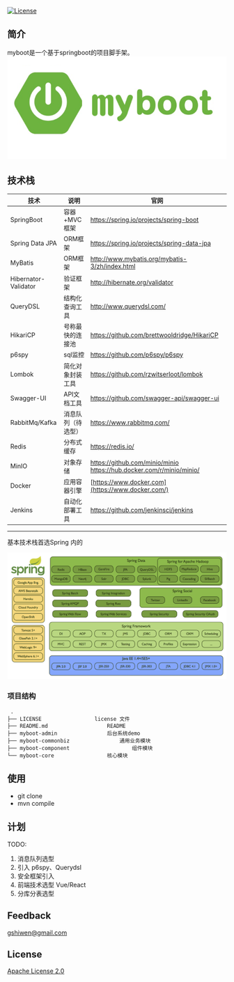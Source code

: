 [![License](https://img.shields.io/github/license/apache/incubator-streampipes.svg)](http://www.apache.org/licenses/LICENSE-2.0)


## 简介
myboot是一个基于springboot的项目脚手架。
<img src="./LOGO.png" alt="myboot" style="zoom:75%;" />



## 技术栈



| 技术                 | 说明               | 官网                                                         |
| -------------------- | ------------------ | ------------------------------------------------------------ |
| SpringBoot           | 容器+MVC框架       | https://spring.io/projects/spring-boot                       |
| Spring Data JPA      | ORM框架            | https://spring.io/projects/spring-data-jpa                   |
| MyBatis              | ORM框架            | http://www.mybatis.org/mybatis-3/zh/index.html               |
| Hibernator-Validator | 验证框架           | http://hibernate.org/validator                               |
| QueryDSL             | 结构化查询工具     | http://www.querydsl.com/                                     |
| HikariCP             | 号称最快的连接池   | https://github.com/brettwooldridge/HikariCP                  |
| p6spy                | sql监控            | https://github.com/p6spy/p6spy                               |
| Lombok               | 简化对象封装工具   | https://github.com/rzwitserloot/lombok                       |
| Swagger-UI           | API文档工具        | https://github.com/swagger-api/swagger-ui                    |
| RabbitMq/Kafka       | 消息队列（待选型） | https://www.rabbitmq.com/                                    |
| Redis                | 分布式缓存         | https://redis.io/                                            |
| MinIO                | 对象存储           | https://github.com/minio/minio https://hub.docker.com/r/minio/minio/ |
| Docker               | 应用容器引擎       | [https://www.docker.com](https://www.docker.com/)            |
| Jenkins              | 自动化部署工具     | https://github.com/jenkinsci/jenkins                         |

***

基本技术栈首选Spring 内的

![spring-stack](./assets/spring-stack.png)


   ###  项目结构

  ~~~
   .
├── LICENSE					license 文件
├── README.md					README
├── myboot-admin				后台系统demo
├── myboot-commonbiz				通用业务模块
├── myboot-component			        组件模块
└── myboot-core					核心模块
  ~~~

## 使用

* git clone 
* mvn compile


## 计划

TODO:
1. 消息队列选型
2. 引入 p6spy、Querydsl
3. 安全框架引入
4. 前端技术选型 Vue/React
5. 分库分表选型


## Feedback

 [gshiwen@gmail.com](mailto:gshiwen@gmail.com)

## License

[Apache License 2.0](LICENSE)




